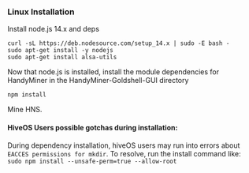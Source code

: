 ### Linux Installation

Install node.js 14.x and deps
```
curl -sL https://deb.nodesource.com/setup_14.x | sudo -E bash -
sudo apt-get install -y nodejs
sudo apt-get install alsa-utils
```

Now that node.js is installed, install the module dependencies for HandyMiner in the HandyMiner-Goldshell-GUI directory
```
npm install
```

Mine HNS.

#### HiveOS Users possible gotchas during installation:

During dependency installation, hiveOS users may run into errors about ```EACCES permissions for mkdir```. To resolve, run the install command like: ```sudo npm install --unsafe-perm=true --allow-root```
